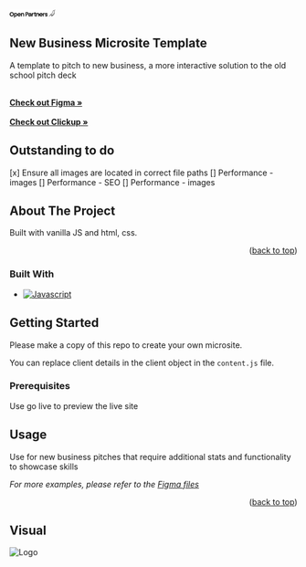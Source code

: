 
<a name="readme-top"></a>

<!-- PROJECT LOGO -->
<br />
    <img src="images/op_logo.png" alt="Logo" width="80" height="auto">
  </a>

## New Business Microsite Template

A template to pitch to new business, a more interactive solution to the old school pitch deck

  <!-- LINKS -->

  <div>
    <br />
    <a href="https://www.figma.com/file/FgVEnx7Wtmw2U266oz4OUo/Sales-Microsite?type=design&node-id=262-7&mode=design&t=sQiQv5vVJEMxRAul-0"><strong>Check out Figma »</strong></a>
    <br />
    <br />
    <a href="https://app.clickup.com/t/8692t8jng"><strong>Check out Clickup »</strong></a>
    
  </div>

## Outstanding to do 


[x] Ensure all images are located in correct file paths
[] Performance - images
[] Performance - SEO 
[] Performance - images 



<!-- ABOUT THE PROJECT -->
## About The Project



Built with vanilla JS and html, css. 

<p align="right">(<a href="#readme-top">back to top</a>)</p>



### Built With

<!-- * [![Next][Next.js]][Next-url]
* [![React][React.js]][React-url]
* [![Vue][Vue.js]][Vue-url]
* [![Angular][Angular.io]][Angular-url]
* [![Svelte][Svelte.dev]][Svelte-url]
* [![Laravel][Laravel.com]][Laravel-url]
* [![Bootstrap][Bootstrap.com]][Bootstrap-url]
* [![JQuery][JQuery.com]][JQuery-url] -->
* [![Javascript][Javascript.com]][Javascript-url]


<!-- GETTING STARTED -->
## Getting Started

Please make a copy of this repo to create your own microsite. 

You can replace client details in the client object in the `content.js` file.

### Prerequisites

Use go live to preview the live site


<!-- ### Installation

1. Get a free API Key at [https://example.com](https://example.com)
2. Clone the repo
   ```sh
   git clone https://github.com/github_username/repo_name.git
   ```
3. Install NPM packages
   ```sh
   npm install
   ```
4. Enter your API in `config.js`
   ```js
   const API_KEY = 'ENTER YOUR API';
   ``` -->





<!-- USAGE EXAMPLES -->
## Usage

Use for new business pitches that require additional stats and functionality to showcase skills

_For more examples, please refer to the [Figma files](https://example.com)_

<p align="right">(<a href="#readme-top">back to top</a>)</p>


## Visual

<img src="images/Project-screenshot.png" alt="Logo" width="200px">



<!-- MARKDOWN LINKS & IMAGES -->
<!-- https://www.markdownguide.org/basic-syntax/#reference-style-links -->
[contributors-shield]: https://img.shields.io/github/contributors/github_username/repo_name.svg?style=for-the-badge
[contributors-url]: https://github.com/github_username/repo_name/graphs/contributors
[forks-shield]: https://img.shields.io/github/forks/github_username/repo_name.svg?style=for-the-badge
[forks-url]: https://github.com/github_username/repo_name/network/members
[stars-shield]: https://img.shields.io/github/stars/github_username/repo_name.svg?style=for-the-badge
[stars-url]: https://github.com/github_username/repo_name/stargazers
[issues-shield]: https://img.shields.io/github/issues/github_username/repo_name.svg?style=for-the-badge
[issues-url]: https://github.com/github_username/repo_name/issues
[license-shield]: https://img.shields.io/github/license/github_username/repo_name.svg?style=for-the-badge
[license-url]: https://github.com/github_username/repo_name/blob/master/LICENSE.txt
[linkedin-shield]: https://img.shields.io/badge/-LinkedIn-black.svg?style=for-the-badge&logo=linkedin&colorB=555
[linkedin-url]: https://linkedin.com/in/linkedin_username
[product-screenshot]: images/screenshot.png
[Next.js]: https://img.shields.io/badge/next.js-000000?style=for-the-badge&logo=nextdotjs&logoColor=white
[Next-url]: https://nextjs.org/
[React.js]: https://img.shields.io/badge/React-20232A?style=for-the-badge&logo=react&logoColor=61DAFB
[React-url]: https://reactjs.org/
[Vue.js]: https://img.shields.io/badge/Vue.js-35495E?style=for-the-badge&logo=vuedotjs&logoColor=4FC08D
[Vue-url]: https://vuejs.org/
[Angular.io]: https://img.shields.io/badge/Angular-DD0031?style=for-the-badge&logo=angular&logoColor=white
[Angular-url]: https://angular.io/
[Svelte.dev]: https://img.shields.io/badge/Svelte-4A4A55?style=for-the-badge&logo=svelte&logoColor=FF3E00
[Svelte-url]: https://svelte.dev/
[Laravel.com]: https://img.shields.io/badge/Laravel-FF2D20?style=for-the-badge&logo=laravel&logoColor=white
[Laravel-url]: https://laravel.com
[Bootstrap.com]: https://img.shields.io/badge/Bootstrap-563D7C?style=for-the-badge&logo=bootstrap&logoColor=white
[Bootstrap-url]: https://getbootstrap.com
[JQuery.com]: https://img.shields.io/badge/jQuery-0769AD?style=for-the-badge&logo=jquery&logoColor=white
[JQuery-url]: https://jquery.com 

[Javascript.com]: https://img.shields.io/badge/logo-javascript-blue?logo=javascript
[Javascript-url]: https://www.javascript.com/ 

